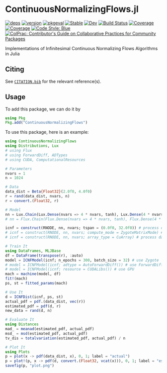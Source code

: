 # ContinuousNormalizingFlows.jl

[![deps](https://juliahub.com/docs/ContinuousNormalizingFlows/deps.svg)](https://juliahub.com/ui/Packages/ContinuousNormalizingFlows/iP1wo?t=2)
[![version](https://juliahub.com/docs/ContinuousNormalizingFlows/version.svg)](https://juliahub.com/ui/Packages/ContinuousNormalizingFlows/iP1wo)
[![pkgeval](https://juliahub.com/docs/ContinuousNormalizingFlows/pkgeval.svg)](https://juliahub.com/ui/Packages/ContinuousNormalizingFlows/iP1wo)
[![Stable](https://img.shields.io/badge/docs-stable-blue.svg)](https://impICNF.github.io/ContinuousNormalizingFlows.jl/stable)
[![Dev](https://img.shields.io/badge/docs-dev-blue.svg)](https://impICNF.github.io/ContinuousNormalizingFlows.jl/dev)
[![Build Status](https://github.com/impICNF/ContinuousNormalizingFlows.jl/actions/workflows/CI.yml/badge.svg?branch=main)](https://github.com/impICNF/ContinuousNormalizingFlows.jl/actions/workflows/CI.yml?query=branch%3Amain)
[![Coverage](https://codecov.io/gh/impICNF/ContinuousNormalizingFlows.jl/branch/main/graph/badge.svg)](https://codecov.io/gh/impICNF/ContinuousNormalizingFlows.jl)
[![Coverage](https://coveralls.io/repos/github/impICNF/ContinuousNormalizingFlows.jl/badge.svg?branch=main)](https://coveralls.io/github/impICNF/ContinuousNormalizingFlows.jl?branch=main)
[![Code Style: Blue](https://img.shields.io/badge/code%20style-blue-4495d1.svg)](https://github.com/invenia/BlueStyle)
[![ColPrac: Contributor's Guide on Collaborative Practices for Community Packages](https://img.shields.io/badge/ColPrac-Contributor%27s%20Guide-blueviolet)](https://github.com/SciML/ColPrac)

Implementations of Infinitesimal Continuous Normalizing Flows Algorithms in Julia

## Citing

See [`CITATION.bib`](CITATION.bib) for the relevant reference(s).

## Usage

To add this package, we can do it by

```julia
using Pkg
Pkg.add("ContinuousNormalizingFlows")
```

To use this package, here is an example:

```julia
using ContinuousNormalizingFlows
using Distributions, Lux
# using Flux
# using ForwardDiff, ADTypes
# using CUDA, ComputationalResources

# Parameters
nvars = 1
n = 1024

# Data
data_dist = Beta{Float32}(2.0f0, 4.0f0)
r = rand(data_dist, nvars, n)
r = convert.(Float32, r)

# Model
nn = Lux.Chain(Lux.Dense(nvars => 4 * nvars, tanh), Lux.Dense(4 * nvars => nvars, tanh)) # use Lux
# nn = Flux.Chain(Flux.Dense(nvars => 4 * nvars, tanh), Flux.Dense(4 * nvars => nvars, tanh)) |> FluxCompatLayer # use Flux

icnf = construct(RNODE, nn, nvars; tspan = (0.0f0, 32.0f0)) # process data one by one
# icnf = construct(RNODE, nn, nvars; compute_mode = ZygoteMatrixMode) # process data in batches
# icnf = construct(RNODE, nn, nvars; array_type = CuArray) # process data by GPU

# Train It
using DataFrames, MLJBase
df = DataFrame(transpose(r), :auto)
model = ICNFModel(icnf; n_epochs = 300, batch_size = 32) # use Zygote
# model = ICNFModel(icnf; adtype = AutoForwardDiff()) # use ForwardDiff
# model = ICNFModel(icnf; resource = CUDALibs()) # use GPU
mach = machine(model, df)
fit!(mach)
ps, st = fitted_params(mach)

# Use It
d = ICNFDist(icnf, ps, st)
actual_pdf = pdf.(data_dist, vec(r))
estimated_pdf = pdf(d, r)
new_data = rand(d, n)

# Evaluate It
using Distances
mad_ = meanad(estimated_pdf, actual_pdf)
msd_ = msd(estimated_pdf, actual_pdf)
tv_dis = totalvariation(estimated_pdf, actual_pdf) / n

# Plot It
using Plots
p = plot(x -> pdf(data_dist, x), 0, 1; label = "actual")
p = plot!(p, x -> pdf(d, convert.(Float32, vcat(x))), 0, 1; label = "estimated")
savefig(p, "plot.png")
```
